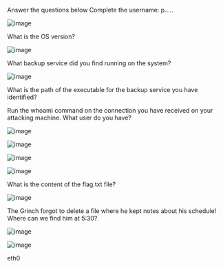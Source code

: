 Answer the questions below
Complete the username: p.....

![image](https://user-images.githubusercontent.com/95479102/145832883-4e743d16-92df-4c7d-9b57-1a1ccf0d18f5.png)

What is the OS version?

![image](https://user-images.githubusercontent.com/95479102/145833620-90819da3-9285-444f-9e3d-baebade49812.png)

What backup service did you find running on the system?

![image](https://user-images.githubusercontent.com/95479102/145947963-1e2e37cc-f6ed-45f1-a7b6-3abbd5f86ea1.png)

What is the path of the executable for the backup service you have identified?

Run the whoami command on the connection you have received on your attacking machine. What user do you have?

![image](https://user-images.githubusercontent.com/95479102/145948368-3b1924c8-92e3-4f63-8d67-a042552b1007.png)

![image](https://user-images.githubusercontent.com/95479102/145950726-1146fc21-5901-4137-ab44-c6abc60cb8d7.png)

![image](https://user-images.githubusercontent.com/95479102/145951188-15c0296c-0d06-4a42-a349-b67cd28818e2.png)

![image](https://user-images.githubusercontent.com/95479102/145951321-988a96c0-bf82-4f23-8dfd-edf5385f2afb.png)

What is the content of the flag.txt file?

![image](https://user-images.githubusercontent.com/95479102/145951670-1407fedb-9ed0-4e2b-bf63-88981f034e4c.png)

The Grinch forgot to delete a file where he kept notes about his schedule! Where can we find him at 5:30?

![image](https://user-images.githubusercontent.com/95479102/145951982-bcd1753a-f1ed-40e7-8e87-1f552eb310df.png)

![image](https://user-images.githubusercontent.com/95479102/145946996-0ba862f4-12d5-456f-8f67-fb5745a663ae.png)

eth0
